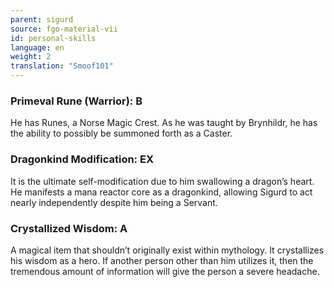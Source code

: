 ```yaml
---
parent: sigurd
source: fgo-material-vii
id: personal-skills
language: en
weight: 2
translation: "Smoof101"
---
```


### Primeval Rune (Warrior): B

He has Runes, a Norse Magic Crest. As he was taught by Brynhildr, he has the ability to possibly be summoned forth as a Caster.

### Dragonkind Modification: EX

It is the ultimate self-modification due to him swallowing a dragon’s heart. He manifests a mana reactor core as a dragonkind, allowing Sigurd to act nearly independently despite him being a Servant.

### Crystallized Wisdom: A

A magical item that shouldn’t originally exist within mythology. It crystallizes his wisdom as a hero. If another person other than him utilizes it, then the tremendous amount of information will give the person a severe headache.
